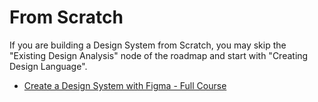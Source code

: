 # From Scratch

If you are building a Design System from Scratch, you may skip the "Existing Design Analysis" node of the roadmap and start with "Creating Design Language".

- [Create a Design System with Figma - Full Course](https://www.youtube.com/watch?v=RYDiDpW2VkM)

